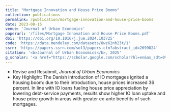 ```yaml
---
title: "Mortgage Innovation and House Price Booms"
collection: publications
permalink: /publication/mortgage-innovation-and-house-price-booms
date: 2023-08-15
venue: 'Journal of Urban Economics'
paperurl: '/files/Mortgage Innovation and House Price Booms.pdf'
doi: 'https://doi.org/10.1016/j.jue.2024.103725'
code: 'https://data.mendeley.com/datasets/8wz62nh23t/1'
ssrn: 'https://papers.ssrn.com/sol3/papers.cfm?abstract_id=2699824'
citation: '<b>Journal of Urban Economics</b>, 2025' 
g_scholar: '<a href="https://scholar.google.com/scholar?hl=en&as_sdt=0%2C5&q=%22Mortgage+Innovation+and+House+Price+Booms%22&btnG=#d=gs_cit&t=1692413903491&u=%2Fscholar%3Fq%3Dinfo%3AyYNQ3SSvfoIJ%3Ascholar.google.com%2F%26output%3Dcite%26scirp%3D0%26hl%3Den">Citation</a>'
---
```

* Revise and Resubmit, *Journal of Urban Economics*
* Key Highlight: The Danish introduction of IO mortgages ignited a housing boom: due to their introduction, house prices increased 36 percent. In line with IO loans fueling house price appreciation by lowering debt-service payments, results show higher IO loan uptake and house price growth in areas with greater ex-ante benefits of such mortgages.

	
	
	

